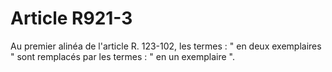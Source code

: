 # Article R921-3

Au premier alinéa de l'article R. 123-102, les termes : " en deux exemplaires " sont remplacés par les termes : " en un exemplaire ".
